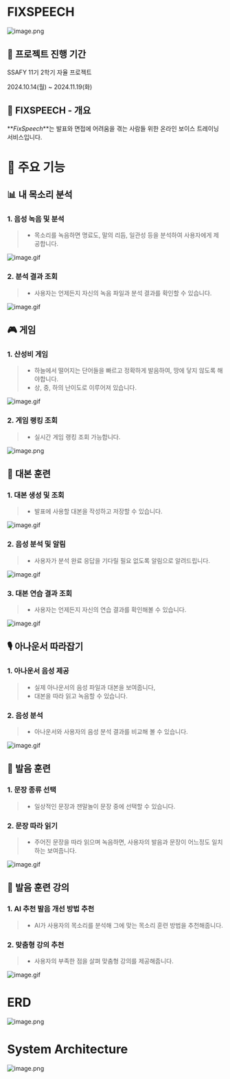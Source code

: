 # FIXSPEECH

![image.png](./docs/FIXSPEECH_LOGO.png)

## 📘 프로젝트 진행 기간

SSAFY 11기 2학기 자율 프로젝트

2024.10.14(월) ~ 2024.11.19(화)

## 🔎 FIXSPEECH - 개요

**_FixSpeech_**는 발표와 면접에 어려움을 겪는 사람들 위한 온라인 보이스 트레이닝 서비스입니다.

# 💎 주요 기능

## 📊 내 목소리 분석

### 1. 음성 녹음 및 분석

> - 목소리를 녹음하면 명료도, 말의 리듬, 일관성 등을 분석하여 사용자에게 제공합니다.

![image.gif](./docs/내목소리분석.gif)

### 2. 분석 결과 조회

> - 사용자는 언제든지 자신의 녹음 파일과 분석 결과를 확인할 수 있습니다.

![image.gif](./docs/목소리분석결과.gif)

## 🎮 게임

### 1. 산성비 게임

> - 하늘에서 떨어지는 단어들을 빠르고 정확하게 발음하여, 땅에 닿지 않도록 해야합니다.
> - 상, 중, 하의 난이도로 이루어져 있습니다.

![image.gif](./docs/산성비.gif)

### 2. 게임 랭킹 조회

> - 실시간 게임 랭킹 조회 가능합니다.

![image.png](./docs/랭킹캡쳐.gif)

## 📃 대본 훈련

### 1. 대본 생성 및 조회

> - 발표에 사용할 대본을 작성하고 저장할 수 있습니다.

![image.gif](./docs/대본생성.gif)

### 2. 음성 분석 및 알림

> - 사용자가 분석 완료 응답을 기다릴 필요 없도록 알림으로 알려드립니다.

![image.gif](./docs/대본분석.gif)

### 3. 대본 연습 결과 조회

> - 사용자는 언제든지 자신의 연습 결과를 확인해볼 수 있습니다.

![image.gif](./docs/대본연습결과.gif)

## 🎙 아나운서 따라잡기

### 1. 아나운서 음성 제공

> - 실제 아나운서의 음성 파일과 대본을 보여줍니다,
> - 대본을 따라 읽고 녹음할 수 있습니다.

### 2. 음성 분석

> - 아나운서와 사용자의 음성 분석 결과를 비교해 볼 수 있습니다.

![image.gif](./docs/아나운서.gif)

## 🎯 발음 훈련

### 1. 문장 종류 선택

> - 일상적인 문장과 잰말놀이 문장 중에 선택할 수 있습니다.

### 2. 문장 따라 읽기

> - 주어진 문장을 따라 읽으며 녹음하면, 사용자의 발음과 문장이 어느정도 일치하는 보여줍니다.

![image.gif](./docs/발음훈련.gif)

## 📖 발음 훈련 강의

### 1. AI 추천 발음 개선 방법 추천

> - AI가 사용자의 목소리를 분석해 그에 맞는 목소리 훈련 방법을 추천해줍니다.

### 2. 맞춤형 강의 추천

> - 사용자의 부족한 점을 살펴 맞춤형 강의를 제공해줍니다.

![image.gif](./docs/발음훈련강의.gif)

# ERD

![image.png](./docs/FIXSPEECH_ERD.PNG)

# System Architecture

![image.png](./docs/FIXSPEECH_시스템아키텍쳐.png)
